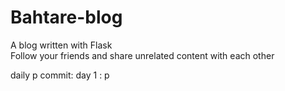 # Bahtare-blog <br>

A blog written with Flask <br>
Follow your friends and share unrelated content with each other

daily p commit:
day 1 : p
